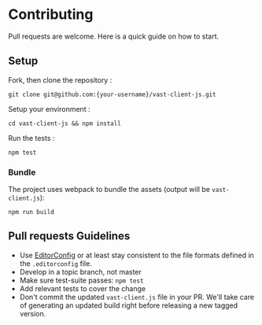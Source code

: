 # Contributing

Pull requests are welcome. Here is a quick guide on how to start.

## Setup

Fork, then clone the repository :

    git clone git@github.com:{your-username}/vast-client-js.git

Setup your environment :

    cd vast-client-js && npm install

Run the tests :

    npm test

### Bundle

The project uses webpack to bundle the assets (output will be `vast-client.js`):

    npm run build

## Pull requests Guidelines

 - Use [EditorConfig](http://editorconfig.org/) or at least stay consistent to the file formats defined in the `.editorconfig` file.
 - Develop in a topic branch, not master
 - Make sure test-suite passes: `npm test`
 - Add relevant tests to cover the change
 - Don't commit the updated `vast-client.js` file in your PR. We'll take care of generating an updated build right before releasing a new tagged version.
